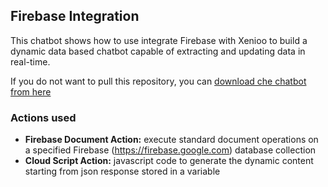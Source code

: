 ## Firebase Integration

This chatbot shows how to use integrate Firebase with Xenioo to build a dynamic data based chatbot capable of extracting and updating data in real-time.

If you do not want to pull this repository, you can <a href='https://raw.githubusercontent.com/xenioo/Snippets/master/Chatbots/Firebase%20Integration/Firebase_Demo%20v83.xenioo' download>download che chatbot from here</a>

### Actions used
* **Firebase Document Action:** execute standard document operations on a specified Firebase (https://firebase.google.com) database collection
* **Cloud Script Action:** javascript code to generate the dynamic content starting from json response stored in a variable
